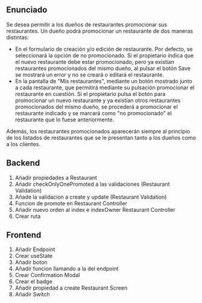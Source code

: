 ## Enunciado
Se desea permitir a los dueños de restaurantes promocionar sus restaurantes. Un dueño podrá promocionar un restaurante de dos maneras distintas:
- En el formulario de creación y/o edición de restaurante. Por defecto, se seleccionará la opción de no promocionado. Si el propietario indica que el nuevo restaurante debe estar promocionado, pero ya existían restaurantes promocionados del mismo dueño, al pulsar el botón Save se mostrará un error y no se creará o editará el restaurante.
- En la pantalla de "Mis restaurantes", mediante un botón mostrado junto a cada restaurante, que permitirá mediante su pulsación promocionar el restaurante en cuestión. Si el propietario pulsa el botón para promocionar un nuevo restaurante y ya existían otros restaurantes promocionados del mismo dueño, se procederá a promocionar el restaurante indicado y se marcará como "no promocionado" el restaurante que lo fuese anteriormente.

Además, los restaurantes promocionados aparecerán siempre al principio de los listados de restaurantes que se le presentan tanto a los dueños como a los clientes.

## Backend
1. Añadir propiedades a Restaurant
2. Añadir checkOnlyOnePromoted a las validaciones (Restaurant Validation)
3. Añade la validacion a create y update (Restaurant Validation)
4. Funcion de promote en Restaurant Controller
5. Añadir nuevo orden al index e indexOwner Restaurant Controller
6. Crear ruta

## Frontend

1. Añadir Endpoint
2. Crear useState
3. Añadir boton
4. Añadir funcion llamando a la del endpoint
5. Crear Confirmation Modal
6. Crear el badge
7. Añadir propiedad a create Restaurant Screen
8. Añadir Switch